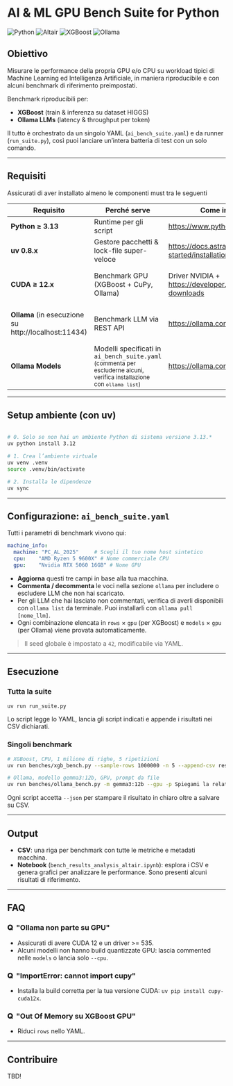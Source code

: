# AI & ML GPU Bench Suite for Python 

![Python](https://img.shields.io/badge/python-3.13-blue)
![Altair](https://img.shields.io/badge/Altair-5.5-green)
![XGBoost](https://img.shields.io/badge/XGBoost-3.0-orange)
![Ollama](https://img.shields.io/badge/Ollama-0.9-purple)

## Obiettivo
Misurare le performance della propria GPU e/o CPU su workload tipici di Machine Learning ed Intelligenza Artificiale, in maniera riproducibile e con alcuni benchmark di riferimento preimpostati.

Benchmark riproducibili per:

- **XGBoost** (train & inferenza su dataset HIGGS)
- **Ollama LLMs** (latency & throughput per token)

Il tutto è orchestrato da un singolo YAML (`ai_bench_suite.yaml`) e da runner (`run_suite.py`), così puoi lanciare un’intera batteria di test con un solo comando.

---

## Requisiti

Assicurati di aver installato almeno le componenti must tra le seguenti

| Requisito                  | Perché serve                                       | Come installare                                                                                                   | Necessario? |
|----------------------------|----------------------------------------------------|-------------------------------------------------------------------------------------------------------------------|-------------|
| **Python ≥ 3.13**          | Runtime per gli script                             | <https://www.python.org/>                                                                                         | **Must**    |
| **uv 0.8.x**                     | Gestore pacchetti & lock-file super-veloce         | <https://docs.astral.sh/uv/getting-started/installation/>                                                         | **Must**    |
| **CUDA ≥ 12.x**            | Benchmark GPU (XGBoost + CuPy, Ollama)             | Driver NVIDIA + <https://developer.nvidia.com/cuda-downloads>                                                     | **Optional**<br><sub>(solo se nel YAML è selezionata una GPU)</sub> |
| **Ollama** (in esecuzione su http://localhost:11434) | Benchmark LLM via REST API                         | <https://ollama.com/download>                                                                                     | **Optional**<br><sub>(solo se si vogliono testare gli LLM)</sub> |
| **Ollama Models**          | Modelli specificati in `ai_bench_suite.yaml`<br><sub>(commenta per escluderne alcuni, verifica installazione con `ollama list`)</sub> | <https://ollama.com/library>                                                                                     | **Optional**<br><sub>(solo se si vogliono testare gli LLM)</sub> |

---

## Setup ambiente (con uv)

```bash

# 0. Solo se non hai un ambiente Python di sistema versione 3.13.*
uv python install 3.12

# 1. Crea l’ambiente virtuale
uv venv .venv
source .venv/bin/activate

# 2. Installa le dipendenze
uv sync
```

---

## Configurazione: `ai_bench_suite.yaml`

Tutti i parametri di benchmark vivono qui:

```yaml
machine_info:
  machine: "PC_AL_2025"     # Scegli il tuo nome host sintetico
  cpu:    "AMD Ryzen 5 9600X" # Nome commerciale CPU
  gpu:    "Nvidia RTX 5060 16GB" # Nome GPU
```

- **Aggiorna** questi tre campi in base alla tua macchina.
- **Commenta / decommenta** le voci nella sezione ``ollama`` per includere o escludere LLM che non hai scaricato.
- Per gli LLM che hai lasciato non commentati, verifica di averli disponibili con ``ollama list`` da terminale. Puoi installarli con ``ollama pull [nome_llm]``.
- Ogni combinazione elencata in `rows` × `gpu` (per XGBoost) e `models` × `gpu` (per Ollama) viene provata automaticamente.

> Il seed globale è impostato a `42`, modificabile via YAML.

---

## Esecuzione

### Tutta la suite

```bash
uv run run_suite.py
```

Lo script legge lo YAML, lancia gli script indicati e appende i risultati nei CSV dichiarati.

### Singoli benchmark

```bash
# XGBoost, CPU, 1 milione di righe, 5 ripetizioni
uv run benches/xgb_bench.py --sample-rows 1000000 -n 5 --append-csv results/xgb.csv

# Ollama, modello gemma3:12b, GPU, prompt da file
uv run benches/ollama_bench.py -m gemma3:12b --gpu -p Spiegami la relatività --append-csv results/ollama.csv
```

Ogni script accetta `--json` per stampare il risultato in chiaro oltre a salvare su CSV.

---

## Output

- **CSV**: una riga per benchmark con tutte le metriche e metadati macchina.
- **Notebook** (`bench_results_analysis_altair.ipynb`): esplora i CSV e genera grafici per analizzare le performance. Sono presenti alcuni risultati di riferimento.

---

## FAQ

### 𝐐  "Ollama non parte su GPU"

- Assicurati di avere CUDA 12 e un driver >= 535.
- Alcuni modelli non hanno build quantizzate GPU: lascia commented nelle `models` o lancia solo `--cpu`.

### 𝐐  "ImportError: cannot import cupy"

- Installa la build corretta per la tua versione CUDA: `uv pip install cupy-cuda12x`.

### 𝐐  "Out Of Memory su XGBoost GPU"

- Riduci `rows` nello YAML.

---

## Contribuire

TBD!
